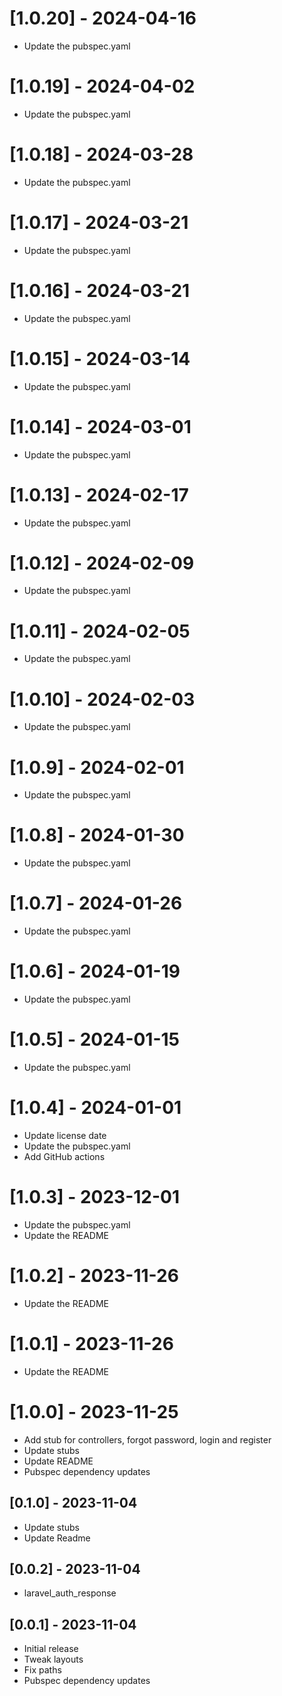 # [1.0.20] - 2024-04-16

* Update the pubspec.yaml

# [1.0.19] - 2024-04-02

* Update the pubspec.yaml

# [1.0.18] - 2024-03-28

* Update the pubspec.yaml

# [1.0.17] - 2024-03-21

* Update the pubspec.yaml

# [1.0.16] - 2024-03-21

* Update the pubspec.yaml

# [1.0.15] - 2024-03-14

* Update the pubspec.yaml

# [1.0.14] - 2024-03-01

* Update the pubspec.yaml

# [1.0.13] - 2024-02-17

* Update the pubspec.yaml

# [1.0.12] - 2024-02-09

* Update the pubspec.yaml

# [1.0.11] - 2024-02-05

* Update the pubspec.yaml

# [1.0.10] - 2024-02-03

* Update the pubspec.yaml

# [1.0.9] - 2024-02-01

* Update the pubspec.yaml
 
# [1.0.8] - 2024-01-30

* Update the pubspec.yaml

# [1.0.7] - 2024-01-26

* Update the pubspec.yaml

# [1.0.6] - 2024-01-19

* Update the pubspec.yaml

# [1.0.5] - 2024-01-15

* Update the pubspec.yaml

# [1.0.4] - 2024-01-01

* Update license date
* Update the pubspec.yaml
* Add GitHub actions

# [1.0.3] - 2023-12-01

* Update the pubspec.yaml
* Update the README

# [1.0.2] - 2023-11-26

* Update the README

# [1.0.1] - 2023-11-26

* Update the README

# [1.0.0] - 2023-11-25

* Add stub for controllers, forgot password, login and register
* Update stubs
* Update README
* Pubspec dependency updates

## [0.1.0] - 2023-11-04

* Update stubs
* Update Readme

## [0.0.2] - 2023-11-04

* laravel_auth_response

## [0.0.1] - 2023-11-04

* Initial release
* Tweak layouts
* Fix paths
* Pubspec dependency updates